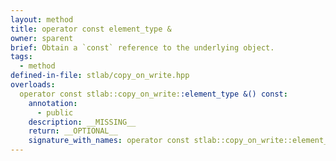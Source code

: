 ```yaml
---
layout: method
title: operator const element_type &
owner: sparent
brief: Obtain a `const` reference to the underlying object.
tags:
  - method
defined-in-file: stlab/copy_on_write.hpp
overloads:
  operator const stlab::copy_on_write::element_type &() const:
    annotation:
      - public
    description: __MISSING__
    return: __OPTIONAL__
    signature_with_names: operator const stlab::copy_on_write::element_type &() const
---
```

